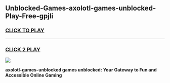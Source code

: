 
## Unblocked-Games-axolotl-games-unblocked-Play-Free-gpjli
<h3>
<a href="https://premium76.site?title=axolotl-games-unblocked&ref=22A">CLICK TO PLAY</a></h3>
<hr>

<h3>
<a href="https://premium76.site?title=axolotl-games-unblocked&ref=22A">CLICK 2 PLAY</a>
  
</h3>

<a href="https://premium76.site?title=axolotl-games-unblocked&ref=22A"><img src="https://clearcache.store/games.png"></a>


**axolotl-games-unblocked games unblocked: Your Gateway to Fun and Accessible Online Gaming**
